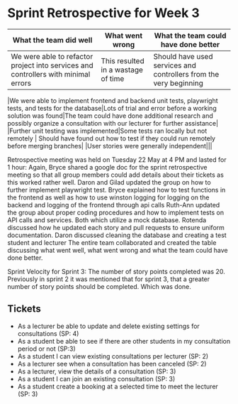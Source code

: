 ﻿# Sprint Retrospective for Week 3


| What the team did well | What went wrong | What the team could have done better |
| --- | --- | --- |
|We were able to refactor project into services and controllers with minimal errors |This resulted in a wastage of time |Should have used services and controllers from the very beginning|


|We were able to implement  frontend and backend unit tests, playwright tests, and tests for the database|Lots of trial and error before a working solution was found|The team could have done additional research and possibly organize a consultation with our lecturer for further assistance|
|Further unit testing was implemented|Some tests ran locally but not remotely | Should have found out how to test if they could run remotely before merging branches|
|User stories were generally independent|||


Retrospective meeting was held on Tuesday 22 May at 4 PM and lasted for 1 hour:
Again, Bryce shared a google doc for the sprint retrospective meeting so that all group members could add details about their tickets as this worked rather well.
Daron and Gilad updated the group on how to further implement playwright test. 
Bryce explained how to test functions in the frontend as well as how to use winston logging for logging on the backend and logging of the frontend through api calls 
Ruth-Ann updated the group about proper coding procedures and how to implement tests on API calls and services. Both which utilize a mock database. 
Rotenda discussed how he updated each story and pull requests to ensure uniform documentation. 
Daron discussed cleaning the database and creating a test student and lecturer
The entire team collaborated and created the table discussing what went well, what went wrong and what the team could have done better.


Sprint Velocity for Sprint 3: The number of story points completed was 20. Previously in sprint 2 it was mentioned that for sprint 3, that a greater number of story points should be completed. Which was done. 


## Tickets


- As a lecturer be able to update and delete existing settings for consultations (SP: 4)
- As a student be able to see if there are other students in my consultation period or not (SP:3)
- As a student I can view existing consultations per lecturer (SP: 2)
- As a lecturer see when a consultation has been canceled (SP: 2)
- As a lecturer, view the details of a consultation (SP: 3)
- As a student I can join an existing consultation (SP: 3)
- As a student create a booking at a selected time to meet the lecturer (SP: 3)